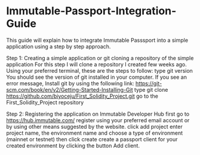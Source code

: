 # Immutable-Passport-Integration-Guide
This guide will explain how to integrate Immutable Passsport into a simple application using a step by step approach.

Step 1: Creating a simple application or git cloning a repository of the simple application 
For this step I will clone a repository I created few weeks ago. Using your preferred terminal, these are the steps to follow:
type git version 
You should see the version of git installed in your computer. If you see an error message, Install git by using the following link: https://git-scm.com/book/en/v2/Getting-Started-Installing-Git
type git clone https://github.com/biyoceju/First_Solidity_Project.git
go to the First_Solidity_Project repository

Step 2: Registering the application on Immutable Developer Hub
first go to https://hub.immutable.com/
register using your preferred email account or by using other means suggested by the website.
click add project
enter project name, the environment name and choose a type of environment (mainnet or testnet) then click create
create a passport client for your created environment by clicking the button Add client.
